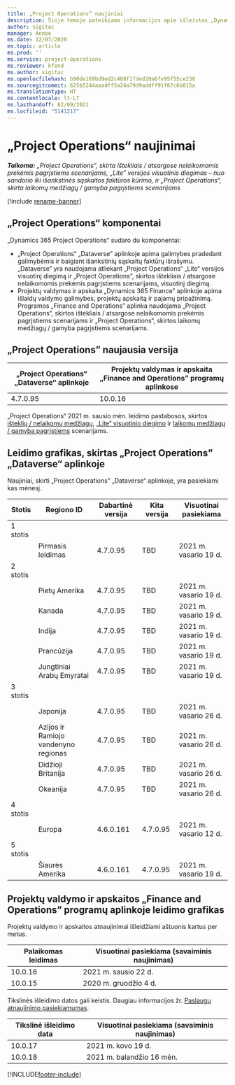 ```yaml
---
title: „Project Operations“ naujiniai
description: Šioje temoje pateikiama informacijos apie išleistas „Dynamics 365 Project Operations“ versijas.
author: sigitac
manager: Annbe
ms.date: 12/07/2020
ms.topic: article
ms.prod: ''
ms.service: project-operations
ms.reviewer: kfend
ms.author: sigitac
ms.openlocfilehash: b90de169bd9ed2c408f1fded20a6fe95f55ce230
ms.sourcegitcommit: 625b5244aaadff5a24a79d9addff91f87c6b015a
ms.translationtype: HT
ms.contentlocale: lt-LT
ms.lasthandoff: 02/09/2021
ms.locfileid: "5141217"
---
```

# <a name="project-operations-updates"></a>„Project Operations“ naujinimai

_**Taikoma:** „Project Operations“, skirta ištekliais / atsargose nelaikomomis prekėmis pagrįstiems scenarijams, „Lite” versijos visuotinis diegimas – nuo sandorio iki išankstinės sąskaitos faktūros kūrimo, ir „Project Operations“, skirta laikomų medžiagų / gamyba pagrįstiems scenarijams_

[!include [rename-banner](~/includes/cc-data-platform-banner.md)]

## <a name="project-operations-components"></a>„Project Operations“ komponentai

„Dynamics 365 Project Operations“ sudaro du komponentai:

- „Project Operations“ „Dataverse” aplinkoje apima galimybes pradedant galimybėmis ir baigiant išankstinių sąskaitų faktūrų išrašymu. „Dataverse“ yra naudojama atliekant „Project Operations“ „Lite“ versijos visuotinį diegimą ir „Project Operations”, skirtos ištekliais / atsargose nelaikomomis prekėmis pagrįstiems scenarijams, visuotinį diegimą.
- Projektų valdymas ir apskaita „Dynamics 365 Finance” aplinkoje apima išlaidų valdymo galimybes, projektų apskaitą ir pajamų pripažinimą. Programos „Finance and Operations” aplinka naudojama „Project Operations“, skirtos ištekliais / atsargose nelaikomomis prekėmis pagrįstiems scenarijams ir „Project Operations“, skirtos laikomų medžiagų / gamyba pagrįstiems scenarijams.

## <a name="project-operations-latest-version"></a>„Project Operations” naujausia versija

| „Project Operations“ „Dataverse“ aplinkoje | Projektų valdymas ir apskaita „Finance and Operations” programų aplinkose |
| --- | --- |
| 4.7.0.95 | 10.0.16 |

„Project Operations“ 2021 m. sausio mėn. leidimo pastabosos, skirtos [išteklių / nelaikomų medžiagų](whats-new-feb-2021-resource-based.md), [„Lite“ visuotinio diegimo](../pro/whats-new/whats-new-feb-2021-lite.md) ir [laikomų medžiagų / gamyba pagrįstiems](../prod-pma/whats-new/whats-new-jan-2021-stocked.md) scenarijams.

## <a name="release-schedule-for-project-operations-on-dataverse-environment"></a>Leidimo grafikas, skirtas „Project Operations” „Dataverse“ aplinkoje

Naujiniai, skirti „Project Operations” „Dataverse“ aplinkoje, yra pasiekiami kas mėnesį. 

| Stotis   | Regiono ID        | Dabartinė versija | Kita versija | Visuotinai pasiekiama |
|-----------|---------------|-----------------|--------------|---------------------|
| 1 stotis |   &nbsp;      |    &nbsp;       | &nbsp;       |      &nbsp;         |
|   &nbsp;  | Pirmasis leidimas |  4.7.0.95       | TBD     | 2021 m. vasario 19 d.           |
| 2 stotis |   &nbsp;      |    &nbsp;       | &nbsp;       |      &nbsp;         |
|   &nbsp;  | Pietų Amerika |  4.7.0.95       | TBD     | 2021 m. vasario 19 d.           |
|    &nbsp; | Kanada        |  4.7.0.95       | TBD     | 2021 m. vasario 19 d.           |
|   &nbsp;  | Indija         |  4.7.0.95       | TBD     | 2021 m. vasario 19 d.           |
|   &nbsp;  | Prancūzija         |  4.7.0.95       | TBD     | 2021 m. vasario 19 d.           |
|   &nbsp;  | Jungtiniai Arabų Emyratai         |  4.7.0.95       | TBD     | 2021 m. vasario 19 d.           |
| 3 stotis  |      &nbsp;   |     &nbsp;      |     &nbsp;   |      &nbsp;         |
|   &nbsp;  | Japonija         |  4.7.0.95       | TBD     | 2021 m. vasario 26 d.           |
|   &nbsp;  | Azijos ir Ramiojo vandenyno regionas  |  4.7.0.95       | TBD     | 2021 m. vasario 26 d.           |
|   &nbsp;  | Didžioji Britanija |  4.7.0.95       | TBD     | 2021 m. vasario 26 d.           |
|   &nbsp;  | Okeanija       |  4.7.0.95       | TBD     | 2021 m. vasario 26 d.           |
| 4 stotis |     &nbsp;    |     &nbsp;      |     &nbsp;   |      &nbsp;         |
|   &nbsp;  | Europa        |  4.6.0.161       | 4.7.0.95     | 2021 m. vasario 12 d.           |
| 5 stotis |     &nbsp;    |     &nbsp;      |     &nbsp;   |      &nbsp;         |
|   &nbsp;  | Šiaurės Amerika |  4.6.0.161       | 4.7.0.95     | 2021 m. vasario 19 d.           |

## <a name="release-schedule-for-project-management-and-accounting-in-the-finance-and-operations-apps-environment"></a>Projektų valdymo ir apskaitos „Finance and Operations” programų aplinkoje leidimo grafikas

Projektų valdymo ir apskaitos atnaujinimai išleidžiami aštuonis kartus per metus.

| Palaikomas leidimas | Visuotinai pasiekiama (savaiminis naujinimas) |
| --- | --- |
| 10.0.16 | 2021 m. sausio 22 d. |
| 10.0.15 | 2020 m. gruodžio 4 d. |


Tikslinės išleidimo datos gali keistis. Daugiau informacijos žr. [Paslaugų atnaujinimo pasiekiamumas](https://docs.microsoft.com/dynamics365/fin-ops-core/fin-ops/get-started/public-preview-releases?toc=/dynamics365/finance/toc.json).

| Tikslinė išleidimo data | Visuotinai pasiekiama (savaiminis naujinimas) |
| --- | --- |
| 10.0.17 | 2021 m. kovo 19 d. |
| 10.0.18 | 2021 m. balandžio 16 mėn. |


[!INCLUDE[footer-include](../includes/footer-banner.md)]